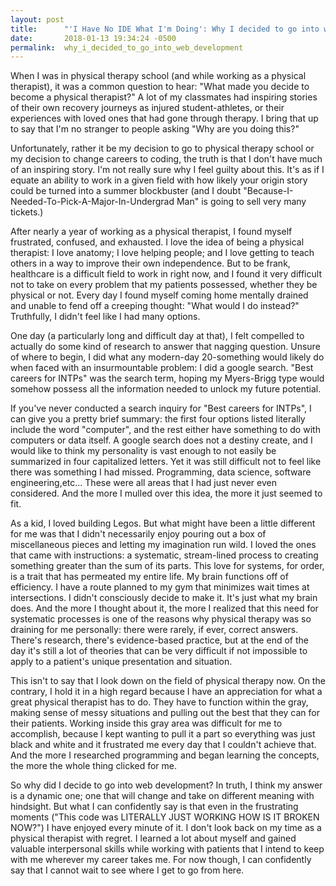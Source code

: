 ```yaml
---
layout: post
title:      "'I Have No IDE What I'm Doing': Why I decided to go into web development"
date:       2018-01-13 19:34:24 -0500
permalink:  why_i_decided_to_go_into_web_development
---
```



When I was in physical therapy school (and while working as a physical therapist), it was a common question to hear: "What made you decide to become a physical therapist?" A lot of my classmates had inspiring stories of their own recovery journeys as injured student-athletes, or their experiences with loved ones that had gone through therapy. I bring that up to say that I'm no stranger to people asking "Why are you doing this?" 

Unfortunately, rather it be my decision to go to physical therapy school or my decision to change careers to coding, the truth is that I don't have much of an inspiring story. I'm not really sure why I feel guilty about this. It's as if I equate an ability to work in a given field with how likely your origin story could be turned into a summer blockbuster (and I doubt "Because-I-Needed-To-Pick-A-Major-In-Undergrad Man" is going to sell very many tickets.)

After nearly a year of working as a physical therapist, I found myself frustrated, confused, and exhausted. I love the idea of being a physical therapist: I love anatomy; I love helping people; and I love getting to teach others in a way to improve their own independence. But to be frank, healthcare is a difficult field to work in right now, and I found it very difficult not to take on every problem that my patients possessed, whether they be physical or not. Every day I found myself coming home mentally drained and unable to fend off a creeping thought: "What would I do instead?" Truthfully, I didn't feel like I had many options.

One day (a particularly long and difficult day at that), I felt compelled to actually do some kind of research to answer that nagging question. Unsure of where to begin, I did what any modern-day 20-something would likely do when faced with an insurmountable problem: I did a google search. "Best careers for INTPs" was the search term, hoping my Myers-Brigg type would somehow possess all the information needed to unlock my future potential. 

If you've never conducted a search inquiry for "Best careers for INTPs", I can give you a pretty brief summary: the first four options listed literally include the word "computer", and the rest either have something to do with computers or data itself. A google search does not a destiny create, and I would like to think my personality is vast enough to not easily be summarized in four capitalized letters. Yet it was still difficult not to feel like there was something I had missed. Programming, data science, software engineering,etc... These were all areas that I had just never even considered. And the more I mulled over this idea, the more it just seemed to fit. 

As a kid, I loved building Legos. But what might have been a little different for me was that I didn't necessarily enjoy pouring out a box of miscellaneous pieces and letting my imagination run wild. I loved the ones that came with instructions: a systematic, stream-lined process to creating something greater than the sum of its parts. This love for systems, for order, is a trait that has permeated my entire life. My brain functions off of efficiency.  I have a route planned to my gym that minimizes wait times at intersections. I didn't consciously decide to make it. It's just what my brain does. And the more I thought about it, the more I realized that this need for systematic processes is one of the reasons why physical therapy was so draining for me personally: there were rarely, if ever, correct answers. There's research, there's evidence-based practice, but at the end of the day it's still a lot of theories that can be very difficult if not impossible to apply to a patient's unique presentation and situation. 

This isn't to say that I look down on the field of physical therapy now. On the contrary, I hold it in a high regard because I have an appreciation for what a great physical therapist has to do. They have to function within the gray, making sense of messy situations and pulling out the best that they can for their patients. Working inside this gray area was difficult for me to accomplish, because I kept wanting to pull it a part so everything was just black and white and it frustrated me every day that I couldn't achieve that. And the more I researched programming and began learning the concepts, the more the whole thing clicked for me. 

So why did I decide to go into web development? In truth, I think my answer is a dynamic one; one that will change and take on different meaning with hindsight. But what I can confidently say is that even in the frustrating moments ("This code was LITERALLY JUST WORKING HOW IS IT BROKEN NOW?") I have enjoyed every minute of it. I don't look back on my time as a physical therapist with regret. I learned a lot about myself and gained valuable interpersonal skills while working with patients that I intend to keep with me wherever my career takes me. For now though, I can confidently say that I cannot wait to see where I get to go from here. 


